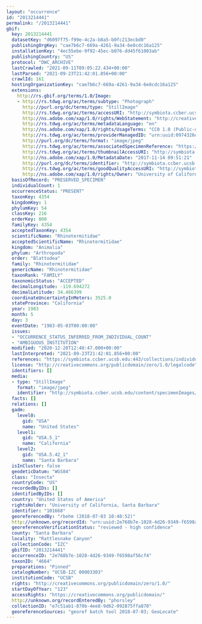 ```yaml
---
layout: "occurrence"
id: "2013214441"
permalink: "/2013214441"
gbif:
  key: 2013214441
  datasetKey: "d6097f75-f99e-4c2a-b8a5-b0fc213ecbd0"
  publishingOrgKey: "cae7b6c7-669a-4261-9a34-6e8cdc16a125"
  installationKey: "4ec55ebe-9f92-45ec-b076-dd45f61003ab"
  publishingCountry: "US"
  protocol: "DWC_ARCHIVE"
  lastCrawled: "2021-09-11T09:05:22.434+00:00"
  lastParsed: "2021-09-23T21:42:01.856+00:00"
  crawlId: 161
  hostingOrganizationKey: "cae7b6c7-669a-4261-9a34-6e8cdc16a125"
  extensions:
    http://rs.gbif.org/terms/1.0/Image:
    - http://rs.tdwg.org/ac/terms/subtype: "Photograph"
      http://purl.org/dc/terms/type: "StillImage"
      http://rs.tdwg.org/ac/terms/accessURI: "http://symbiota.ccber.ucsb.edu/content/specimenImages/UCSB_IZC/UCSB-IZC00003/UCSB-IZC_00003303_lg.jpg"
      http://ns.adobe.com/xap/1.0/rights/WebStatement: "http://creativecommons.org/publicdomain/zero/1.0/"
      http://rs.tdwg.org/ac/terms/metadataLanguage: "en"
      http://ns.adobe.com/xap/1.0/rights/UsageTerms: "CC0 1.0 (Public-domain)"
      http://rs.tdwg.org/ac/terms/providerManagedID: "urn:uuid:0974326d-fe50-4a27-85e1-95bb14ec2546"
      http://purl.org/dc/terms/format: "image/jpeg"
      http://rs.tdwg.org/ac/terms/associatedSpecimenReference: "https://symbiota.ccber.ucsb.edu:443/collections/individual/index.php?occid=101668"
      http://rs.tdwg.org/ac/terms/thumbnailAccessURI: "http://symbiota.ccber.ucsb.edu/content/specimenImages/UCSB_IZC/UCSB-IZC00003/UCSB-IZC_00003303_tn.jpg"
      http://ns.adobe.com/xap/1.0/MetadataDate: "2017-11-14 09:51:21"
      http://purl.org/dc/terms/identifier: "http://symbiota.ccber.ucsb.edu/content/specimenImages/UCSB_IZC/UCSB-IZC00003/UCSB-IZC_00003303_lg.jpg"
      http://rs.tdwg.org/ac/terms/goodQualityAccessURI: "http://symbiota.ccber.ucsb.edu/content/specimenImages/UCSB_IZC/UCSB-IZC00003/UCSB-IZC_00003303.jpg"
      http://ns.adobe.com/xap/1.0/rights/Owner: "University of California, Santa Barbara"
  basisOfRecord: "PRESERVED_SPECIMEN"
  individualCount: 1
  occurrenceStatus: "PRESENT"
  taxonKey: 4354
  kingdomKey: 1
  phylumKey: 54
  classKey: 216
  orderKey: 800
  familyKey: 4354
  acceptedTaxonKey: 4354
  scientificName: "Rhinotermitidae"
  acceptedScientificName: "Rhinotermitidae"
  kingdom: "Animalia"
  phylum: "Arthropoda"
  order: "Blattodea"
  family: "Rhinotermitidae"
  genericName: "Rhinotermitidae"
  taxonRank: "FAMILY"
  taxonomicStatus: "ACCEPTED"
  decimalLongitude: -119.694272
  decimalLatitude: 34.466399
  coordinateUncertaintyInMeters: 3525.0
  stateProvince: "California"
  year: 1983
  month: 5
  day: 3
  eventDate: "1983-05-03T00:00:00"
  issues:
  - "OCCURRENCE_STATUS_INFERRED_FROM_INDIVIDUAL_COUNT"
  - "AMBIGUOUS_INSTITUTION"
  modified: "2020-12-28T12:48:47.000+00:00"
  lastInterpreted: "2021-09-23T21:42:01.856+00:00"
  references: "https://symbiota.ccber.ucsb.edu:443/collections/individual/index.php?occid=101668"
  license: "http://creativecommons.org/publicdomain/zero/1.0/legalcode"
  identifiers: []
  media:
  - type: "StillImage"
    format: "image/jpeg"
    identifier: "http://symbiota.ccber.ucsb.edu/content/specimenImages/UCSB_IZC/UCSB-IZC00003/UCSB-IZC_00003303_lg.jpg"
  facts: []
  relations: []
  gadm:
    level0:
      gid: "USA"
      name: "United States"
    level1:
      gid: "USA.5_1"
      name: "California"
    level2:
      gid: "USA.5.42_1"
      name: "Santa Barbara"
  isInCluster: false
  geodeticDatum: "WGS84"
  class: "Insecta"
  countryCode: "US"
  recordedByIDs: []
  identifiedByIDs: []
  country: "United States of America"
  rightsHolder: "University of California, Santa Barbara"
  identifier: "101668"
  georeferencedBy: "rbehm (2018-07-03 10:40:52)"
  http://unknown.org/recordId: "urn:uuid:2e768b7e-1028-4d26-9349-f6598af56cf4"
  georeferenceVerificationStatus: "reviewed - high confidence"
  county: "Santa Barbara"
  locality: "Rattlesnake Canyon"
  collectionCode: "IZC"
  gbifID: "2013214441"
  occurrenceID: "2e768b7e-1028-4d26-9349-f6598af56cf4"
  taxonID: "4664"
  preparations: "Pinned"
  catalogNumber: "UCSB-IZC 00003303"
  institutionCode: "UCSB"
  rights: "http://creativecommons.org/publicdomain/zero/1.0/"
  startDayOfYear: "123"
  accessRights: "https://creativecommons.org/publicdomain/"
  http://unknown.org/recordEnteredBy: "phorsley"
  collectionID: "e7c51ab1-870b-4ee8-9d62-092875ffa870"
  georeferenceSources: "georef batch tool 2018-07-03; GeoLocate"
---
```

